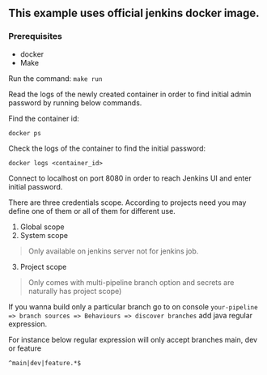 ## This example uses official jenkins docker image.

### Prerequisites
- docker
- Make

Run the command:
```make run```

Read the logs of the newly created container in order to find initial admin password by running below commands.

Find the container id:
```
docker ps
```

Check the logs of the container to find the initial password:
```
docker logs <container_id>
```

Connect to localhost on port 8080 in order to reach Jenkins UI and enter initial password.

There are three credentials scope. According to projects need you may define one of them or all of them for different use.

1. Global scope
2. System scope
> Only available on jenkins server not for jenkins job.
3. Project scope
> Only comes with multi-pipeline branch option and secrets are naturally has project scope)

If you wanna build only a particular branch go to on console 
```your-pipeline => branch sources => Behaviours => discover branches``` add java regular expression. 

For instance below regular expression will only accept branches main, dev or feature
```
^main|dev|feature.*$
```
